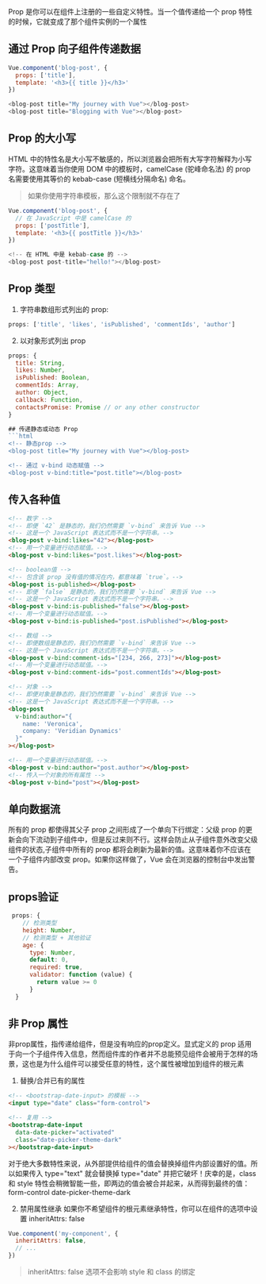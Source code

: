 Prop 是你可以在组件上注册的一些自定义特性。当一个值传递给一个 prop 特性的时候，它就变成了那个组件实例的一个属性

## 通过 Prop 向子组件传递数据
```js
Vue.component('blog-post', {
  props: ['title'],
  template: '<h3>{{ title }}</h3>'
})

<blog-post title="My journey with Vue"></blog-post>
<blog-post title="Blogging with Vue"></blog-post>
```

## Prop 的大小写
HTML 中的特性名是大小写不敏感的，所以浏览器会把所有大写字符解释为小写字符。这意味着当你使用 DOM 中的模板时，camelCase (驼峰命名法) 的 prop 名需要使用其等价的 kebab-case (短横线分隔命名) 命名。
  > 如果你使用字符串模板，那么这个限制就不存在了

```js
Vue.component('blog-post', {
  // 在 JavaScript 中是 camelCase 的
  props: ['postTitle'],
  template: '<h3>{{ postTitle }}</h3>'
})

<!-- 在 HTML 中是 kebab-case 的 -->
<blog-post post-title="hello!"></blog-post>
```

## Prop 类型
1. 字符串数组形式列出的 prop:
  ```js
  props: ['title', 'likes', 'isPublished', 'commentIds', 'author']
  ```

2. 以对象形式列出 prop
  ```js
  props: {
    title: String,
    likes: Number,
    isPublished: Boolean,
    commentIds: Array,
    author: Object,
    callback: Function,
    contactsPromise: Promise // or any other constructor
  }

## 传递静态或动态 Prop
```html
<!-- 静态prop -->
<blog-post title="My journey with Vue"></blog-post>

<!-- 通过 v-bind 动态赋值 -->
<blog-post v-bind:title="post.title"></blog-post>
```

## 传入各种值
```html
<!-- 数字 -->
<!-- 即便 `42` 是静态的，我们仍然需要 `v-bind` 来告诉 Vue -->
<!-- 这是一个 JavaScript 表达式而不是一个字符串。-->
<blog-post v-bind:likes="42"></blog-post>
<!-- 用一个变量进行动态赋值。-->
<blog-post v-bind:likes="post.likes"></blog-post>

<!-- boolean值 -->
<!-- 包含该 prop 没有值的情况在内，都意味着 `true`。-->
<blog-post is-published></blog-post>
<!-- 即便 `false` 是静态的，我们仍然需要 `v-bind` 来告诉 Vue -->
<!-- 这是一个 JavaScript 表达式而不是一个字符串。-->
<blog-post v-bind:is-published="false"></blog-post>
<!-- 用一个变量进行动态赋值。-->
<blog-post v-bind:is-published="post.isPublished"></blog-post>

<!-- 数组 -->
<!-- 即便数组是静态的，我们仍然需要 `v-bind` 来告诉 Vue -->
<!-- 这是一个 JavaScript 表达式而不是一个字符串。-->
<blog-post v-bind:comment-ids="[234, 266, 273]"></blog-post>
<!-- 用一个变量进行动态赋值。-->
<blog-post v-bind:comment-ids="post.commentIds"></blog-post>

<!-- 对象 -->
<!-- 即便对象是静态的，我们仍然需要 `v-bind` 来告诉 Vue -->
<!-- 这是一个 JavaScript 表达式而不是一个字符串。-->
<blog-post
  v-bind:author="{
    name: 'Veronica',
    company: 'Veridian Dynamics'
  }"
></blog-post>

<!-- 用一个变量进行动态赋值。-->
<blog-post v-bind:author="post.author"></blog-post>
<!-- 传入一个对象的所有属性 -->
<blog-post v-bind="post"></blog-post>
```

## 单向数据流
所有的 prop 都使得其父子 prop 之间形成了一个单向下行绑定：父级 prop 的更新会向下流动到子组件中，但是反过来则不行。这样会防止从子组件意外改变父级组件的状态,子组件中所有的 prop 都将会刷新为最新的值。这意味着你不应该在一个子组件内部改变 prop。如果你这样做了，Vue 会在浏览器的控制台中发出警告。

## props验证
```js
 props: {
    // 检测类型
    height: Number,
    // 检测类型 + 其他验证
    age: {
      type: Number,
      default: 0,
      required: true,
      validator: function (value) {
        return value >= 0
      }
  }
  ```

## 非 Prop 属性
非prop属性，指传递给组件，但是没有响应的prop定义。显式定义的 prop 适用于向一个子组件传入信息，然而组件库的作者并不总能预见组件会被用于怎样的场景，这也是为什么组件可以接受任意的特性，这个属性被增加到组件的根元素

1. 替换/合并已有的属性
  ```html
  <!-- <bootstrap-date-input> 的模板 -->
  <input type="date" class="form-control">

  <!-- 复用 -->
  <bootstrap-date-input
    data-date-picker="activated"
    class="date-picker-theme-dark"
  ></bootstrap-date-input>
  ```
  对于绝大多数特性来说，从外部提供给组件的值会替换掉组件内部设置好的值。所以如果传入 type="text" 就会替换掉 type="date" 并把它破坏！庆幸的是，class 和 style 特性会稍微智能一些，即两边的值会被合并起来，从而得到最终的值：form-control date-picker-theme-dark

2. 禁用属性继承
  如果你不希望组件的根元素继承特性，你可以在组件的选项中设置 inheritAttrs: false
  ```js
  Vue.component('my-component', {
    inheritAttrs: false,
    // ...
  })
  ```

  > inheritAttrs: false 选项不会影响 style 和 class 的绑定
